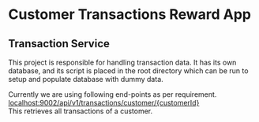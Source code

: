 # Customer Transactions Reward App

## Transaction Service
This project is responsible for handling transaction data. It has its own database, and its script is placed in the root directory which can be run to setup and populate database with dummy data.

Currently we are using following end-points as per requirement.
[localhost:9002/api/v1/transactions/customer/{customerId}](localhost:9003/api/v1/transactions/customer/{customerId})
<br/>This retrieves all transactions of a customer.